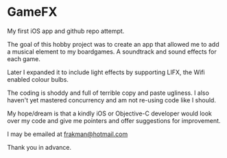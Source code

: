 # GameFX
My first iOS app and github repo attempt.

The goal of this hobby project was to create an app that allowed me to add a musical element to my boardgames. A soundtrack and sound effects for each game.  

Later I expanded it to include light effects by supporting LIFX, the Wifi enabled colour bulbs.

The coding is shoddy and full of terrible copy and paste ugliness. I also haven't yet mastered concurrency and am not re-using code like I should. 

My hope/dream is that a kindly iOS or Objective-C developer would look over my code and give me pointers and offer suggestions for improvement.

I may be emailed at frakman@hotmail.com

Thank you in advance.


